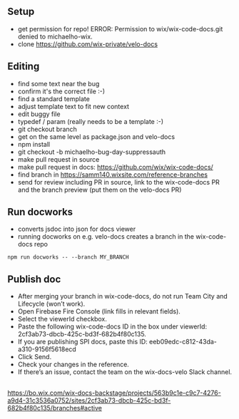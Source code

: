 ## Setup

 - get permission for repo! ERROR: Permission to wix/wix-code-docs.git denied to michaelho-wix.
 - clone https://github.com/wix-private/velo-docs

## Editing
- find some text near the bug
 - confirm it's the correct file :-)
 - find a standard template
 - adjust template text to fit new context
 - edit buggy file
 - typedef / param (really needs to be a template :-)
 - git checkout branch
 - get on the same level as package.json and velo-docs
 - npm install
 - git checkout -b michaelho-bug-day-suppressauth
 - make pull request in source
 - make pull request in docs: https://github.com/wix/wix-code-docs/
 - find branch in https://samm140.wixsite.com/reference-branches
 - send for review including PR in source, link to the wix-code-docs PR and the branch preview (put them on the velo-docs PR)

## Run docworks

 - converts jsdoc into json for docs viewer
 - running docworks on e.g. velo-docs creates a branch in the wix-code-docs repo

```
npm run docworks -- --branch MY_BRANCH
```

## Publish doc
- After merging your branch in wix-code-docs, do not run Team City and Lifecycle (won’t work).
 - Open Firebase Fire Console (link fills in relevant fields).
 - Select the viewerId checkbox.
 - Paste the following wix-code-docs ID in the box under viewerId: 2cf3ab73-dbcb-425c-bd3f-682b4f80c135.
 - If you are publishing SPI docs, paste this ID: eeb09edc-c812-43da-a310-9156f5618ecd
 - Click Send.
 - Check your changes in the reference.
 - If there’s an issue, contact the team on the wix-docs-velo Slack channel.

## 

https://bo.wix.com/wix-docs-backstage/projects/563b9c1e-c9c7-4276-a9d4-31c3536a0752/sites/2cf3ab73-dbcb-425c-bd3f-682b4f80c135/branches#active
